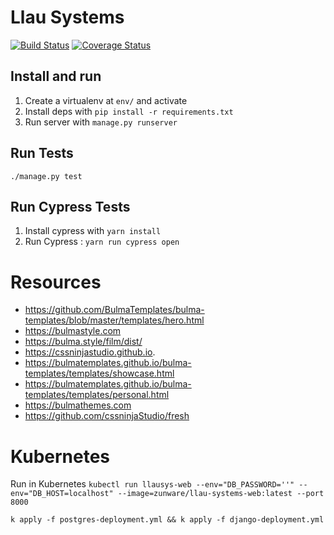 # Llau Systems

[![Build Status](https://travis-ci.com/zunware/llau-systems.svg?token=pPjgy1gbyCJtL7uhrXTa&branch=develop)](https://travis-ci.com/zunware/llau-systems)
[![Coverage Status](https://coveralls.io/repos/github/josellausas/llau-systems/badge.svg?branch=develop)](https://coveralls.io/github/josellausas/llau-systems?branch=develop)

## Install and run

1. Create a virtualenv at `env/` and activate
2. Install deps with `pip install -r requirements.txt`
3. Run server with `manage.py runserver`

## Run Tests

`./manage.py test`

## Run Cypress Tests
1. Install cypress with `yarn install`
2. Run Cypress : `yarn run cypress open`

# Resources
- https://github.com/BulmaTemplates/bulma-templates/blob/master/templates/hero.html
- https://bulmastyle.com
- https://bulma.style/film/dist/
- https://cssninjastudio.github.io.
- https://bulmatemplates.github.io/bulma-templates/templates/showcase.html
- https://bulmatemplates.github.io/bulma-templates/templates/personal.html
- https://bulmathemes.com
- https://github.com/cssninjaStudio/fresh

# Kubernetes

Run in Kubernetes
`kubectl run llausys-web --env="DB_PASSWORD=''" --env="DB_HOST=localhost" --image=zunware/llau-systems-web:latest --port 8000`

`k apply -f postgres-deployment.yml && k apply -f django-deployment.yml`